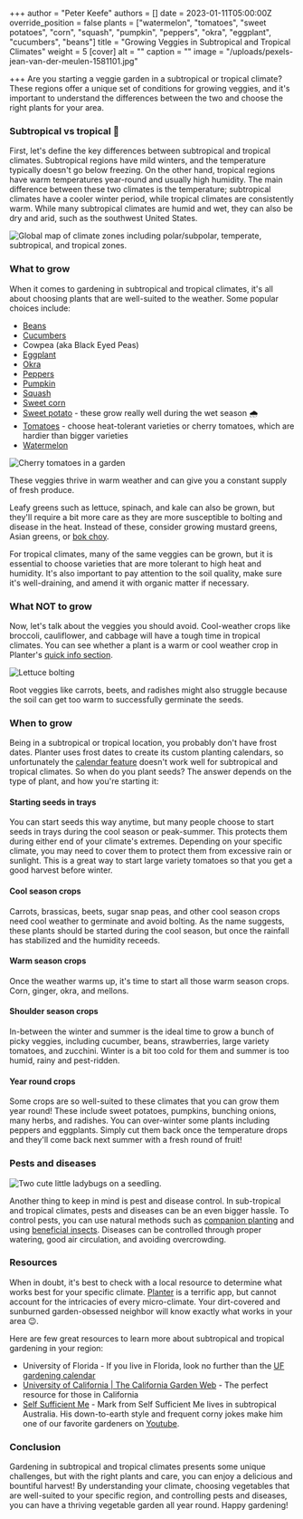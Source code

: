 +++
author = "Peter Keefe"
authors = []
date = 2023-01-11T05:00:00Z
override_position = false
plants = ["watermelon", "tomatoes", "sweet potatoes", "corn", "squash", "pumpkin", "peppers", "okra", "eggplant", "cucumbers", "beans"]
title = "Growing Veggies in Subtropical and Tropical Climates"
weight = 5
[cover]
alt = ""
caption = ""
image = "/uploads/pexels-jean-van-der-meulen-1581101.jpg"

+++
Are you starting a veggie garden in a subtropical or tropical climate? These regions offer a unique set of conditions for growing veggies, and it's important to understand the differences between the two and choose the right plants for your area.

### Subtropical vs tropical 🌴

First, let's define the key differences between subtropical and tropical climates. Subtropical regions have mild winters, and the temperature typically doesn't go below freezing. On the other hand, tropical regions have warm temperatures year-round and usually high humidity. The main difference between these two climates is the temperature; subtropical climates have a cooler winter period, while tropical climates are consistently warm. While many subtropical climates are humid and wet, they can also be dry and arid, such as the southwest United States.

![Global map of climate zones including polar/subpolar, temperate, subtropical, and tropical zones.](/uploads/climate_zones.webp "Climate Zones. Source: Meteoblue")

### What to grow

When it comes to gardening in subtropical and tropical climates, it's all about choosing plants that are well-suited to the weather. Some popular choices include:

* [Beans](https://planter.garden/plants/beans)
* [Cucumbers](https://planter.garden/plants/cucumbers)
* Cowpea (aka Black Eyed Peas)
* [Eggplant](https://planter.garden/plants/eggplant)
* [Okra](https://planter.garden/plants/okra)
* [Peppers](https://planter.garden/plants/peppers)
* [Pumpkin](https://planter.garden/plants/pumpkin)
* [Squash](https://planter.garden/plants/squash)
* [Sweet corn](https://planter.garden/plants/corn)
* [Sweet potato](https://planter.garden/plants/sweet-potatoes) - these grow really well during the wet season 🌧
* [Tomatoes](https://planter.garden/plants/tomatoes) - choose heat-tolerant varieties or cherry tomatoes, which are hardier than bigger varieties
* [Watermelon](https://planter.garden/plants/watermelon)

![Cherry tomatoes in a garden](/uploads/pexels-markus-spiske-965740.jpg "Cherry tomatoes are hardier and more heat-tolerant than larger varieties.")

These veggies thrive in warm weather and can give you a constant supply of fresh produce. 

Leafy greens such as lettuce, spinach, and kale can also be grown, but they'll require a bit more care as they are more susceptible to bolting and disease in the heat. Instead of these, consider growing mustard greens, Asian greens, or [bok choy](https://planter.garden/plants/bok-choy).

For tropical climates, many of the same veggies can be grown, but it is essential to choose varieties that are more tolerant to high heat and humidity. It's also important to pay attention to the soil quality, make sure it's well-draining, and amend it with organic matter if necessary.

### What NOT to grow

Now, let's talk about the veggies you should avoid. Cool-weather crops like broccoli, cauliflower, and cabbage will have a tough time in tropical climates. You can see whether a plant is a warm or cool weather crop in Planter's [quick info section](https://info.planter.garden/plant-information/how-to-grow/#quick-infoo). 

![Lettuce bolting](/uploads/starr_081031-0394_lactuca_sativa.jpg "Lettuce is prone to bolting in warm weather. Consider growing this during the winter in subtropical climates.")

Root veggies like carrots, beets, and radishes might also struggle because the soil can get too warm to successfully germinate the seeds.

### When to grow

Being in a subtropical or tropical location, you probably don't have frost dates. Planter uses frost dates to create its custom planting calendars, so unfortunately the [calendar feature](https://info.planter.garden/growing-calendar/how-to-use/) doesn't work well for subtropical and tropical climates. So when do you plant seeds? The answer depends on the type of plant, and how you're starting it:

#### Starting seeds in trays

You can start seeds this way anytime, but many people choose to start seeds in trays during the cool season or peak-summer. This protects them during either end of your climate's extremes. Depending on your specific climate, you may need to cover them to protect them from excessive rain or sunlight. This is a great way to start large variety tomatoes so that you get a good harvest before winter.

#### Cool season crops

Carrots, brassicas, beets, sugar snap peas, and other cool season crops need cool weather to germinate and avoid bolting. As the name suggests, these plants should be started during the cool season, but once the rainfall has stabilized and the humidity receeds. 

#### Warm season crops

Once the weather warms up, it's time to start all those warm season crops. Corn, ginger, okra, and mellons.

#### Shoulder season crops

In-between the winter and summer is the ideal time to grow a bunch of picky veggies, including cucumber, beans, strawberries, large variety tomatoes, and zucchini. Winter is a bit too cold for them and summer is too humid, rainy and pest-ridden.

####  Year round crops

Some crops are so well-suited to these climates that you can grow them year round! These include sweet potatoes, pumpkins, bunching onions, many herbs, and radishes. You can over-winter some plants including peppers and eggplants. Simply cut them back once the temperature drops and they'll come back next summer with a fresh round of fruit!

### Pests and diseases

![Two cute little ladybugs on a seedling.](/uploads/ladybug.jpeg "Not all bugs are bad! Ladybugs are natural predators of aphids.")

Another thing to keep in mind is pest and disease control. In sub-tropical and tropical climates, pests and diseases can be an even bigger hassle. To control pests, you can use natural methods such as [companion planting](https://blog.planter.garden/posts/companion-planting-diversity-is-key/) and using [beneficial insects](https://blog.planter.garden/posts/16-of-your-garden-s-local-pest-hunters/). Diseases can be controlled through proper watering, good air circulation, and avoiding overcrowding.

### Resources

When in doubt, it's best to check with a local resource to determine what works best for your specific climate. [Planter](https://planter.garden) is a terrific app, but cannot account for the intricacies of every micro-climate. Your dirt-covered and sunburned garden-obsessed neighbor will know exactly what works in your area 😉.

Here are few great resources to learn more about subtropical and tropical gardening in your region:

* University of Florida - If you live in Florida, look no further than the [UF gardening calendar]()
* [University of California | The California Garden Web](https://cagardenweb.ucanr.edu/Vegetables/) - The perfect resource for those in California
* [Self Sufficient Me](https://selfsufficientme.com/) - Mark from Self Sufficient Me lives in subtropical Australia. His down-to-earth style and frequent corny jokes make him one of our favorite gardeners on [Youtube](https://www.youtube.com/@Selfsufficientme).

### Conclusion

Gardening in subtropical and tropical climates presents some unique challenges, but with the right plants and care, you can enjoy a delicious and bountiful harvest! By understanding your climate, choosing vegetables that are well-suited to your specific region, and controlling pests and diseases, you can have a thriving vegetable garden all year round. Happy gardening!